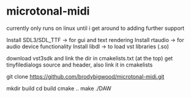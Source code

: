 # microtonal-midi

currently only runs on linux until i get around to adding further support

Install SDL3/SDL_TTF -> for gui and text rendering
Install rtaudio -> for audio device functionality
Install libdl -> to load vst libraries (.so)

download vst3sdk and link the dir in cmakelists.txt (at the top)
get tinyfiledialogs source and header, also link it in cmakelists

git clone https://github.com/brodybigwood/microtonal-midi.git

mkdir build 
cd build
cmake ..
make
./DAW
